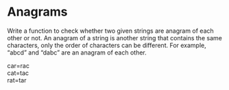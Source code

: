 # Anagrams
Write a function to check whether two given strings are anagram of each other or not. An anagram of a string is another string that contains the same characters, only the order of characters can be different. For example, “abcd” and “dabc” are an anagram of each other.

car=rac<br />
cat=tac<br />
rat=tar<br />
